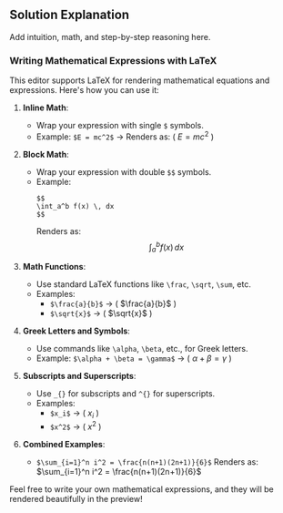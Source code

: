 ## Solution Explanation

Add intuition, math, and step-by-step reasoning here.

### Writing Mathematical Expressions with LaTeX

This editor supports LaTeX for rendering mathematical equations and expressions. Here's how you can use it:

1. **Inline Math**: 
   - Wrap your expression with single `$` symbols.
   - Example: `$E = mc^2$` → Renders as: ( $E = mc^2$ )

2. **Block Math**:
   - Wrap your expression with double `$$` symbols.
   - Example: 
     ```
     $$
     \int_a^b f(x) \, dx
     $$
     ```
     Renders as:
     $$
     \int_a^b f(x) \, dx
     $$

3. **Math Functions**:
   - Use standard LaTeX functions like `\frac`, `\sqrt`, `\sum`, etc.
   - Examples:
     - `$\frac{a}{b}$` → ( $\frac{a}{b}$ )
     - `$\sqrt{x}$` → ( $\sqrt{x}$ )

4. **Greek Letters and Symbols**:
   - Use commands like `\alpha`, `\beta`, etc., for Greek letters.
   - Example: `$\alpha + \beta = \gamma$` → ( $\alpha + \beta = \gamma$ )

5. **Subscripts and Superscripts**:
   - Use `_{}` for subscripts and `^{}` for superscripts.
   - Examples:
     - `$x_i$` → ( $x_i$ )
     - `$x^2$` → ( $x^2$ )

6. **Combined Examples**:
   - `$\sum_{i=1}^n i^2 = \frac{n(n+1)(2n+1)}{6}$`
     Renders as:
     $\sum_{i=1}^n i^2 = \frac{n(n+1)(2n+1)}{6}$

Feel free to write your own mathematical expressions, and they will be rendered beautifully in the preview!
